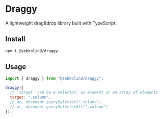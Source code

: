 # Draggy

A lightweight drag&drop library built with TypeScript.

## Install

```bash
npm i @sebkolind/draggy
```

## Usage

```js
import { draggy } from "@sebkolind/draggy";

draggy({
  // `target` can be a selector, an element or an array of elements
  target: ".column",
  // or, document.querySelector(".column")
  // or, document.querySelectorAll(".column")
});
```
